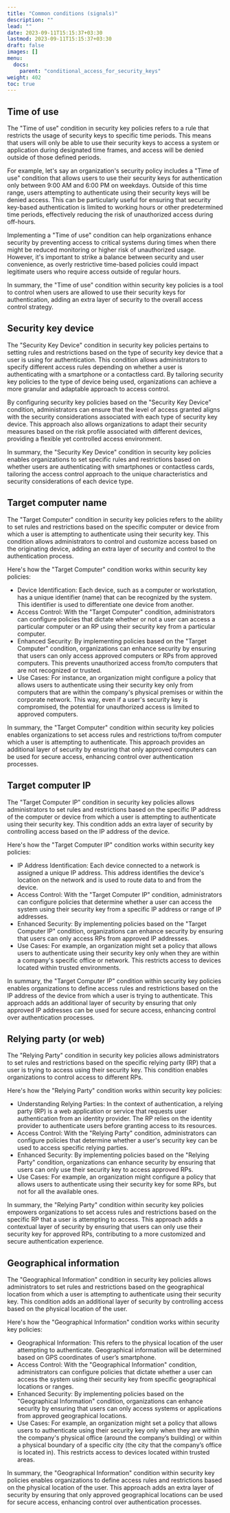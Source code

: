 ```yaml
---
title: "Common conditions (signals)"
description: ""
lead: ""
date: 2023-09-11T15:15:37+03:30
lastmod: 2023-09-11T15:15:37+03:30
draft: false
images: []
menu:
  docs:
    parent: "conditional_access_for_security_keys"
weight: 402
toc: true
---
```


## Time of use

The "Time of use" condition in security key policies refers to a rule that restricts the usage of security keys to specific time periods. This means that users will only be able to use their security keys to access a system or application during designated time frames, and access will be denied outside of those defined periods.

For example, let's say an organization's security policy includes a "Time of use" condition that allows users to use their security keys for authentication only between 9:00 AM and 6:00 PM on weekdays. Outside of this time range, users attempting to authenticate using their security keys will be denied access. This can be particularly useful for ensuring that security key-based authentication is limited to working hours or other predetermined time periods, effectively reducing the risk of unauthorized access during off-hours.

Implementing a "Time of use" condition can help organizations enhance security by preventing access to critical systems during times when there might be reduced monitoring or higher risk of unauthorized usage. However, it's important to strike a balance between security and user convenience, as overly restrictive time-based policies could impact legitimate users who require access outside of regular hours.

In summary, the "Time of use" condition within security key policies is a tool to control when users are allowed to use their security keys for authentication, adding an extra layer of security to the overall access control strategy.

## Security key device

The "Security Key Device" condition in security key policies pertains to setting rules and restrictions based on the type of security key device that a user is using for authentication. This condition allows administrators to specify different access rules depending on whether a user is authenticating with a smartphone or a contactless card. By tailoring security key policies to the type of device being used, organizations can achieve a more granular and adaptable approach to access control.

By configuring security key policies based on the "Security Key Device" condition, administrators can ensure that the level of access granted aligns with the security considerations associated with each type of security key device. This approach also allows organizations to adapt their security measures based on the risk profile associated with different devices, providing a flexible yet controlled access environment.

In summary, the "Security Key Device" condition in security key policies enables organizations to set specific rules and restrictions based on whether users are authenticating with smartphones or contactless cards, tailoring the access control approach to the unique characteristics and security considerations of each device type.

## Target computer name

The "Target Computer" condition in security key policies refers to the ability to set rules and restrictions based on the specific computer or device from which a user is attempting to authenticate using their security key. This condition allows administrators to control and customize access based on the originating device, adding an extra layer of security and control to the authentication process.

Here's how the "Target Computer" condition works within security key policies:

- Device Identification: Each device, such as a computer or workstation, has a unique identifier (name) that can be recognized by the system. This identifier is used to differentiate one device from another.
- Access Control: With the "Target Computer" condition, administrators can configure policies that dictate whether or not a user can access a particular computer or an RP using their security key from a particular computer. 
- Enhanced Security: By implementing policies based on the "Target Computer" condition, organizations can enhance security by ensuring that users can only access approved computers or RPs from approved computers. This prevents unauthorized access from/to computers that are not recognized or trusted.
- Use Cases: For instance, an organization might configure a policy that allows users to authenticate using their security key only from computers that are within the company's physical premises or within the corporate network. This way, even if a user's security key is compromised, the potential for unauthorized access is limited to approved computers.

In summary, the "Target Computer" condition within security key policies enables organizations to set access rules and restrictions to/from computer which a user is attempting to authenticate. This approach provides an additional layer of security by ensuring that only approved computers can be used for secure access, enhancing control over authentication processes.

## Target computer IP

The "Target Computer IP" condition in security key policies allows administrators to set rules and restrictions based on the specific IP address of the computer or device from which a user is attempting to authenticate using their security key. This condition adds an extra layer of security by controlling access based on the IP address of the device.

Here's how the "Target Computer IP" condition works within security key policies:

- IP Address Identification: Each device connected to a network is assigned a unique IP address. This address identifies the device's location on the network and is used to route data to and from the device.
- Access Control: With the "Target Computer IP" condition, administrators can configure policies that determine whether a user can access the system using their security key from a specific IP address or range of IP addresses.
- Enhanced Security: By implementing policies based on the "Target Computer IP" condition, organizations can enhance security by ensuring that users can only access RPs from approved IP addresses. 
- Use Cases: For example, an organization might set a policy that allows users to authenticate using their security key only when they are within a company's specific office or network. This restricts access to devices located within trusted environments.

In summary, the "Target Computer IP" condition within security key policies enables organizations to define access rules and restrictions based on the IP address of the device from which a user is trying to authenticate. This approach adds an additional layer of security by ensuring that only approved IP addresses can be used for secure access, enhancing control over authentication processes.

## Relying party (or web)

The "Relying Party" condition in security key policies allows administrators to set rules and restrictions based on the specific relying party (RP) that a user is trying to access using their security key. This condition enables organizations to control access to different RPs.

Here's how the "Relying Party" condition works within security key policies:

- Understanding Relying Parties: In the context of authentication, a relying party (RP) is a web application or service that requests user authentication from an identity provider. The RP relies on the identity provider to authenticate users before granting access to its resources.
- Access Control: With the "Relying Party" condition, administrators can configure policies that determine whether a user's security key can be used to access specific relying parties.
- Enhanced Security: By implementing policies based on the "Relying Party" condition, organizations can enhance security by ensuring that users can only use their security key to access approved RPs.
- Use Cases: For example, an organization might configure a policy that allows users to authenticate using their security key for some RPs, but not for all the available ones.

In summary, the "Relying Party" condition within security key policies empowers organizations to set access rules and restrictions based on the specific RP that a user is attempting to access. This approach adds a contextual layer of security by ensuring that users can only use their security key for approved RPs, contributing to a more customized and secure authentication experience.

## Geographical information

The "Geographical Information" condition in security key policies allows administrators to set rules and restrictions based on the geographical location from which a user is attempting to authenticate using their security key. This condition adds an additional layer of security by controlling access based on the physical location of the user.

Here's how the "Geographical Information" condition works within security key policies:

- Geographical Information: This refers to the physical location of the user attempting to authenticate. Geographical information will be determined based on GPS coordinates of user’s smartphone.
- Access Control: With the "Geographical Information" condition, administrators can configure policies that dictate whether a user can access the system using their security key from specific geographical locations or ranges.
- Enhanced Security: By implementing policies based on the "Geographical Information" condition, organizations can enhance security by ensuring that users can only access systems or applications from approved geographical locations.
- Use Cases: For example, an organization might set a policy that allows users to authenticate using their security key only when they are within the company's physical office (around the company’s building) or within a physical boundary of a specific city (the city that the company’s office is located in). This restricts access to devices located within trusted areas.

In summary, the "Geographical Information" condition within security key policies enables organizations to define access rules and restrictions based on the physical location of the user. This approach adds an extra layer of security by ensuring that only approved geographical locations can be used for secure access, enhancing control over authentication processes.
